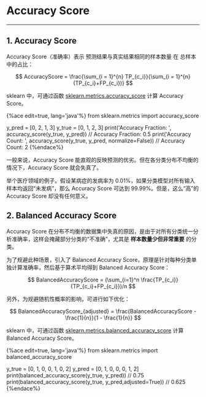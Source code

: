 <!-- toc -->

# Accuracy Score

---

## 1. Accuracy Score

Accuracy Score（准确率）表示 预测结果与真实结果相同的样本数量 在 总样本 中的占比：

$$
AccuracyScore = \frac{\sum_{i = 1}^{n} TP_{c_i}}{\sum_{i = 1}^{n}(TP_{c_i}+FP_{c_i})}
$$

sklearn 中，可通过函数 [sklearn.metrics.accuracy_score](https://scikit-learn.org/stable/modules/generated/sklearn.metrics.accuracy_score.html) 计算 Accuracy Score。

{%ace edit=true, lang='java'%}
from sklearn.metrics import accuracy_score

y_pred = [0, 2, 1, 3]
y_true = [0, 1, 2, 3]
print('Accuracy Fraction: ', accuracy_score(y_true, y_pred))
// Accuracy Fraction:  0.5
print('Accuracy Count: ', accuracy_score(y_true, y_pred, normalize=False))
// Accuracy Count:  2
{%endace%}

一般来说，Accuracy Score 能直观的反映预测的优劣。但在各分类分布不均衡的情况下，Accuracy Score 就会失真了。
   
举个医疗领域的例子。假设某病症的发病率为 0.01%，如果分类模型对所有输入样本均返回“未发病”，那么 Accuracy Score 可达到 99.99%。但是，这么“高”的 Accuracy Score 却没有任何意义。   

## 2. Balanced Accuracy Score

Accuracy Score 在分布不均衡的数据集中失真的原因，是由于对所有分类统一分析准确率，这样会掩藏部分分类的“不准确”，尤其是 **样本数量少但非常重要** 的分类。

为了规避此种场景，引入了 Balanced Accuracy Score，原理是针对每种分类单独计算准确率，然后基于算术平均得到 Balanced Accuracy Score：

$$
BalancedAccuracyScore = (\sum_{i=1}^n \frac{TP_{c_i}}{TP_{c_i}+FP_{c_i}})/n
$$

另外，为规避随机性概率的影响，可进行如下优化：

$$
BalancedAccuracyScore_{adjusted} = \frac{BalancedAccuracyScore - \frac{1}{n}}{1 - \frac{1}{n}}
$$

sklearn 中，可通过函数 [sklearn.metrics.balanced\_accuracy\_score](https://scikit-learn.org/stable/modules/generated/sklearn.metrics.balanced_accuracy_score.html) 计算 Balanced Accuracy Score。

{%ace edit=true, lang='java'%}
from sklearn.metrics import balanced_accuracy_score

y_true = [0, 1, 0, 0, 1, 0, 2]
y_pred = [0, 1, 0, 0, 0, 1, 2]
print(balanced_accuracy_score(y_true, y_pred))
// 0.75
print(balanced_accuracy_score(y_true, y_pred,adjusted=True))
// 0.625
{%endace%}
